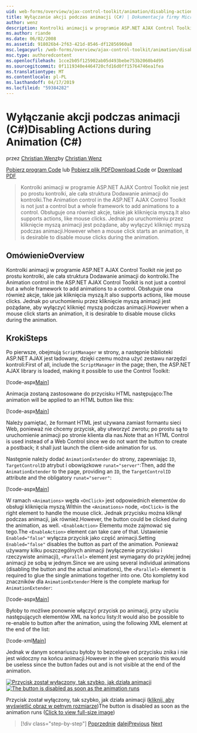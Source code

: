 ```yaml
---
uid: web-forms/overview/ajax-control-toolkit/animation/disabling-actions-during-animation-cs
title: Wyłączanie akcji podczas animacji (C#) | Dokumentacja firmy Microsoft
author: wenz
description: Kontrolki animacji w programie ASP.NET AJAX Control Toolkit nie jest po prostu kontrolki, ale cała struktura Dodawanie animacji do kontrolki. Obsługuje ona również działanie...
ms.author: riande
ms.date: 06/02/2008
ms.assetid: 918026b4-2f63-421d-8546-df12856960a8
msc.legacyurl: /web-forms/overview/ajax-control-toolkit/animation/disabling-actions-during-animation-cs
msc.type: authoredcontent
ms.openlocfilehash: 1cce2b05f125902ab05d493bebe753b2060b4d95
ms.sourcegitcommit: 0f1119340e4464720cfd16d0ff15764746ea1fea
ms.translationtype: MT
ms.contentlocale: pl-PL
ms.lasthandoff: 04/17/2019
ms.locfileid: "59384282"
---
```

# <a name="disabling-actions-during-animation-c"></a><span data-ttu-id="c7326-104">Wyłączanie akcji podczas animacji (C#)</span><span class="sxs-lookup"><span data-stu-id="c7326-104">Disabling Actions during Animation (C#)</span></span>

<span data-ttu-id="c7326-105">przez [Christian Wenz](https://github.com/wenz)</span><span class="sxs-lookup"><span data-stu-id="c7326-105">by [Christian Wenz](https://github.com/wenz)</span></span>

<span data-ttu-id="c7326-106">[Pobierz program Code](http://download.microsoft.com/download/f/9/a/f9a26acd-8df4-4484-8a18-199e4598f411/Animation7.cs.zip) lub [Pobierz plik PDF](http://download.microsoft.com/download/6/7/1/6718d452-ff89-4d3f-a90e-c74ec2d636a3/animation7CS.pdf)</span><span class="sxs-lookup"><span data-stu-id="c7326-106">[Download Code](http://download.microsoft.com/download/f/9/a/f9a26acd-8df4-4484-8a18-199e4598f411/Animation7.cs.zip) or [Download PDF](http://download.microsoft.com/download/6/7/1/6718d452-ff89-4d3f-a90e-c74ec2d636a3/animation7CS.pdf)</span></span>

> <span data-ttu-id="c7326-107">Kontrolki animacji w programie ASP.NET AJAX Control Toolkit nie jest po prostu kontrolki, ale cała struktura Dodawanie animacji do kontrolki.</span><span class="sxs-lookup"><span data-stu-id="c7326-107">The Animation control in the ASP.NET AJAX Control Toolkit is not just a control but a whole framework to add animations to a control.</span></span> <span data-ttu-id="c7326-108">Obsługuje ona również akcje, takie jak kliknięcia myszą.</span><span class="sxs-lookup"><span data-stu-id="c7326-108">It also supports actions, like mouse clicks.</span></span> <span data-ttu-id="c7326-109">Jednak po uruchomieniu przez kliknięcie myszą animacji jest pożądane, aby wyłączyć kliknięć myszą podczas animacji.</span><span class="sxs-lookup"><span data-stu-id="c7326-109">However when a mouse click starts an animation, it is desirable to disable mouse clicks during the animation.</span></span>


## <a name="overview"></a><span data-ttu-id="c7326-110">Omówienie</span><span class="sxs-lookup"><span data-stu-id="c7326-110">Overview</span></span>

<span data-ttu-id="c7326-111">Kontrolki animacji w programie ASP.NET AJAX Control Toolkit nie jest po prostu kontrolki, ale cała struktura Dodawanie animacji do kontrolki.</span><span class="sxs-lookup"><span data-stu-id="c7326-111">The Animation control in the ASP.NET AJAX Control Toolkit is not just a control but a whole framework to add animations to a control.</span></span> <span data-ttu-id="c7326-112">Obsługuje ona również akcje, takie jak kliknięcia myszą.</span><span class="sxs-lookup"><span data-stu-id="c7326-112">It also supports actions, like mouse clicks.</span></span> <span data-ttu-id="c7326-113">Jednak po uruchomieniu przez kliknięcie myszą animacji jest pożądane, aby wyłączyć kliknięć myszą podczas animacji.</span><span class="sxs-lookup"><span data-stu-id="c7326-113">However when a mouse click starts an animation, it is desirable to disable mouse clicks during the animation.</span></span>

## <a name="steps"></a><span data-ttu-id="c7326-114">Kroki</span><span class="sxs-lookup"><span data-stu-id="c7326-114">Steps</span></span>

<span data-ttu-id="c7326-115">Po pierwsze, obejmują `ScriptManager` w strony, a następnie biblioteki ASP.NET AJAX jest ładowany, dzięki czemu można użyć zestawu narzędzi kontroli:</span><span class="sxs-lookup"><span data-stu-id="c7326-115">First of all, include the `ScriptManager` in the page; then, the ASP.NET AJAX library is loaded, making it possible to use the Control Toolkit:</span></span>

[!code-aspx[Main](disabling-actions-during-animation-cs/samples/sample1.aspx)]

<span data-ttu-id="c7326-116">Animacja zostaną zastosowane do przycisku HTML następująco:</span><span class="sxs-lookup"><span data-stu-id="c7326-116">The animation will be applied to an HTML button like this:</span></span>

[!code-aspx[Main](disabling-actions-during-animation-cs/samples/sample2.aspx)]

<span data-ttu-id="c7326-117">Należy pamiętać, że formant HTML jest używana zamiast formantu sieci Web, ponieważ nie chcemy przycisk, aby utworzyć zwrotu; po prostu są to uruchomienie animacji po stronie klienta dla nas.</span><span class="sxs-lookup"><span data-stu-id="c7326-117">Note that an HTML Control is used instead of a Web Control since we do not want the button to create a postback; it shall just launch the client-side animation for us.</span></span>

<span data-ttu-id="c7326-118">Następnie należy dodać `AnimationExtender` do strony, zapewniając `ID`, `TargetControlID` atrybut i obowiązkowe `runat="server"`:</span><span class="sxs-lookup"><span data-stu-id="c7326-118">Then, add the `AnimationExtender` to the page, providing an `ID`, the `TargetControlID` attribute and the obligatory `runat="server"`:</span></span>

[!code-aspx[Main](disabling-actions-during-animation-cs/samples/sample3.aspx)]

<span data-ttu-id="c7326-119">W ramach `<Animations>` węzła `<OnClick>` jest odpowiednich elementów do obsługi kliknięcia myszą.</span><span class="sxs-lookup"><span data-stu-id="c7326-119">Within the `<Animations>` node, `<OnClick>` is the right element to handle the mouse click.</span></span> <span data-ttu-id="c7326-120">Jednak przycisku można kliknął podczas animacji, jak również.</span><span class="sxs-lookup"><span data-stu-id="c7326-120">However, the button could be clicked during the animation, as well.</span></span> <span data-ttu-id="c7326-121">`<EnableAction>` Elementu może zajmować się tego.</span><span class="sxs-lookup"><span data-stu-id="c7326-121">The `<EnableAction>` element can take care of that.</span></span> <span data-ttu-id="c7326-122">Ustawienie `Enabled="false"` wyłącza przycisk jako część animacji.</span><span class="sxs-lookup"><span data-stu-id="c7326-122">Setting `Enabled="false"` disables the button as part of the animation.</span></span> <span data-ttu-id="c7326-123">Ponieważ używamy kilku poszczególnych animacji (wyłączenie przycisku i rzeczywiste animacji), `<Parallel>` element jest wymagany do przyklej jednej animacji ze sobą w jednym.</span><span class="sxs-lookup"><span data-stu-id="c7326-123">Since we are using several individual animations (disabling the button and the actual animations), the `<Parallel>` element is required to glue the single animations together into one.</span></span> <span data-ttu-id="c7326-124">Oto kompletny kod znaczników dla `AnimationExtender`:</span><span class="sxs-lookup"><span data-stu-id="c7326-124">Here is the complete markup for `AnimationExtender`:</span></span>

[!code-aspx[Main](disabling-actions-during-animation-cs/samples/sample4.aspx)]

<span data-ttu-id="c7326-125">Byłoby to możliwe ponownie włączyć przycisk po animacji, przy użyciu następujących elementów XML na końcu listy:</span><span class="sxs-lookup"><span data-stu-id="c7326-125">It would also be possible to re-enable to button after the animation, using the following XML element at the end of the list:</span></span>

[!code-xml[Main](disabling-actions-during-animation-cs/samples/sample5.xml)]

<span data-ttu-id="c7326-126">Jednak w danym scenariuszu byłoby to bezcelowe od przycisku znika i nie jest widoczny na końcu animacji.</span><span class="sxs-lookup"><span data-stu-id="c7326-126">However in the given scenario this would be useless since the button fades out and is not visible at the end of the animation.</span></span>


<span data-ttu-id="c7326-127">[![Przycisk został wyłączony, tak szybko, jak działa animacji](disabling-actions-during-animation-cs/_static/image2.png)](disabling-actions-during-animation-cs/_static/image1.png)</span><span class="sxs-lookup"><span data-stu-id="c7326-127">[![The button is disabled as soon as the animation runs](disabling-actions-during-animation-cs/_static/image2.png)](disabling-actions-during-animation-cs/_static/image1.png)</span></span>

<span data-ttu-id="c7326-128">Przycisk został wyłączony, tak szybko, jak działa animacji ([kliknij, aby wyświetlić obraz w pełnym rozmiarze](disabling-actions-during-animation-cs/_static/image3.png))</span><span class="sxs-lookup"><span data-stu-id="c7326-128">The button is disabled as soon as the animation runs ([Click to view full-size image](disabling-actions-during-animation-cs/_static/image3.png))</span></span>

> [!div class="step-by-step"]
> <span data-ttu-id="c7326-129">[Poprzednie](animating-in-response-to-user-interaction-cs.md)
> [dalej](triggering-an-animation-in-another-control-cs.md)</span><span class="sxs-lookup"><span data-stu-id="c7326-129">[Previous](animating-in-response-to-user-interaction-cs.md)
[Next](triggering-an-animation-in-another-control-cs.md)</span></span>
